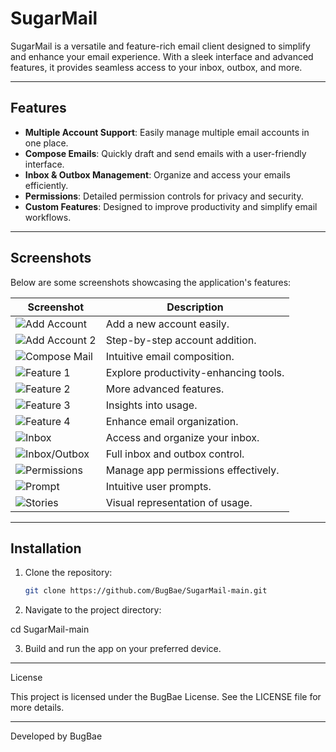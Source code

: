 
# SugarMail

SugarMail is a versatile and feature-rich email client designed to simplify and enhance your email experience. With a sleek interface and advanced features, it provides seamless access to your inbox, outbox, and more.

---

## Features

- **Multiple Account Support**: Easily manage multiple email accounts in one place.
- **Compose Emails**: Quickly draft and send emails with a user-friendly interface.
- **Inbox & Outbox Management**: Organize and access your emails efficiently.
- **Permissions**: Detailed permission controls for privacy and security.
- **Custom Features**: Designed to improve productivity and simplify email workflows.

---

## Screenshots

Below are some screenshots showcasing the application's features:

| Screenshot           | Description                         |
|----------------------|-------------------------------------|
| ![Add Account](screenshots/addaccount.jpg) | Add a new account easily.            |
| ![Add Account 2](screenshots/addaccount2.jpg) | Step-by-step account addition.       |
| ![Compose Mail](screenshots/composemail.jpg) | Intuitive email composition.         |
| ![Feature 1](screenshots/feature1.jpg) | Explore productivity-enhancing tools.|
| ![Feature 2](screenshots/feature2.jpg) | More advanced features.              |
| ![Feature 3](screenshots/feature3.jpg) | Insights into usage.                 |
| ![Feature 4](screenshots/feature4.jpg) | Enhance email organization.          |
| ![Inbox](screenshots/inbox.jpg) | Access and organize your inbox.       |
| ![Inbox/Outbox](screenshots/inboxoutboxetc.jpg) | Full inbox and outbox control.      |
| ![Permissions](screenshots/permission.jpg) | Manage app permissions effectively. |
| ![Prompt](screenshots/prompt.jpg) | Intuitive user prompts.               |
| ![Stories](screenshots/stories.jpg) | Visual representation of usage.      |

---

## Installation

1. Clone the repository:  
   ```bash
   git clone https://github.com/BugBae/SugarMail-main.git

2. Navigate to the project directory:

cd SugarMail-main


3. Build and run the app on your preferred device.




---

License

This project is licensed under the BugBae License. See the LICENSE file for more details.


---

Developed by BugBae
